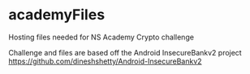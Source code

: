 # academyFiles
Hosting files needed for NS Academy Crypto challenge

Challenge and files are based off the Android InsecureBankv2 project https://github.com/dineshshetty/Android-InsecureBankv2

